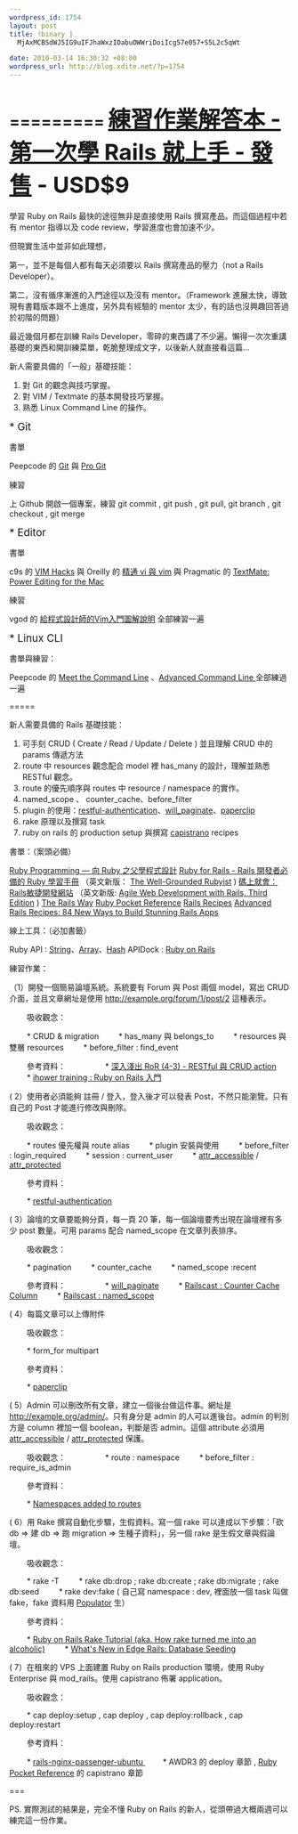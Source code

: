 ```yaml
--- 
wordpress_id: 1754
layout: post
title: !binary |
  MjAxMCBSdWJ5IG9uIFJhaWxzIOabuOWWriDoiIcg57e057+S5L2c5qWt

date: 2010-03-14 16:30:32 +08:00
wordpress_url: http://blog.xdite.net/?p=1754
---
```

=========
<big><big><a href="http://blog.xdite.net/?p=2301">練習作業解答本 - 第一次學 Rails 就上手 - 發售</a> - USD$9 </big></big>
=========
學習 Ruby on Rails 最快的途徑無非是直接使用 Rails 撰寫產品。而這個過程中若有 mentor 指導以及 code review，學習進度也會加速不少。

但現實生活中並非如此理想，


第一，並不是每個人都有每天必須要以 Rails 撰寫產品的壓力（not a Rails Developer）。

第二，沒有循序漸進的入門途徑以及沒有 mentor。（Framework 進展太快，導致現有書籍版本跟不上進度，另外具有經驗的 mentor 太少，有的話也沒興趣回答過於初階的問題）

最近幾個月都在訓練 Rails Developer，零碎的東西講了不少遍。懶得一次次重講基礎的東西和開訓練菜單，乾脆整理成文字，以後新人就直接看這篇...


新人需要具備的「一般」基礎技能：

<ol style="list-style-type: decimal"><li>對 Git 的觀念與技巧掌握。</li><li>對 VIM / Textmate 的基本開發技巧掌握。</li><li>熟悉 Linux Command Line 的操作。</li></ol><span style="font-size: 14pt;">* Git </span>

  書單  
 
Peepcode 的 <a href="http://peepcode.com/products/git">Git</a> 與 <a href="http://progit.org/book/">Pro Git</a>

  練習

上 Github 開啟一個專案，練習 git commit , git push , git pull, git branch , git checkout , git merge

<span style="font-size: 14pt;">* Editor</span>
  
  書單

c9s 的 <a href="http://c9s.blogspot.com/2009/08/vim-hacks-coscup.html">VIM Hacks</a> 與 Oreilly 的 <a href="http://tlsj.tenlong.com.tw/WebModule/BookSearch/bookSearchViewAction.do?isbn=9789866840326&sid=48676&aid=69e42ffb">精通 vi 與 vim</a> 與 Pragmatic 的 <a href="http://www.pragprog.com/titles/textmate/textmate">TextMate: Power Editing for the Mac</a>

  練習

vgod 的 <a href="http://blog.vgod.tw/2009/12/08/vim-cheat-sheet-for-programmers/">給程式設計師的Vim入門圖解說明</a> 全部練習一遍

<span style="font-size: 14pt;">* Linux CLI</span>

  書單與練習：

Peepcode 的 <a href="http://peepcode.com/products/meet-the-command-line">Meet the Command Line</a> 、<a href="http://peepcode.com/products/advanced-command-line">Advanced Command Line </a> 全部練過一遍

=====


新人需要具備的 Rails 基礎技能：

<ol style="list-style-type: decimal"><li>可手刻 CRUD ( Create / Read / Update / Delete ) 並且理解 CRUD 中的 params 傳遞方法</li><li>route 中 resources 觀念配合 model 裡 has_many 的設計，理解並熟悉 RESTful 觀念。</li><li>route 的優先順序與 routes 中 resource / namespace 的實作。</li><li>named_scope 、 counter_cache、before_filter</li><li>plugin 的使用：<a href="http://github.com/technoweenie/restful-authentication">restful-authentication</a>、<a href="http://wiki.github.com/mislav/will_paginate/">will_paginate</a>、<a href="http://github.com/thoughtbot/paperclip">paperclip</a></li><li>rake 原理以及撰寫 task</li><li>ruby on rails 的 production setup 與撰寫 <a href="http://www.capify.org/">capistrano</a> recipes</li></ol>書單：（案頭必備）

<a href="http://www.books.com.tw/exep/prod/booksfile.php?item=0010350699">Ruby Programming — 向 Ruby 之父學程式設計</a>
<a href="http://www.books.com.tw/exep/prod/booksfile.php?item=0010400655">Ruby for Rails - Rails 開發者必備的 Ruby 學習手冊</a>  （英文新版： <a href="http://www.manning.com/black2/">The Well-Grounded Rubyist</a> )
<a href="http://www.books.com.tw/exep/prod/booksfile.php?item=0010374225">碼上就會：Rails敏捷開發網站</a>  （英文新版: <a href="http://www.pragprog.com/titles/rails3/agile-web-development-with-rails-third-edition">Agile Web Development with Rails, Third Edition</a> )
<a href="http://my.safaribooksonline.com/9780321445612">The Rails Way</a>
<a href="http://oreilly.com/catalog/9780596514815">Ruby Pocket Reference</a>
<a href="http://www.pragprog.com/titles/fr_rr/rails-recipes">Rails Recipes</a>
<a href="http://www.pragprog.com/titles/fr_arr/advanced-rails-recipes">Advanced Rails Recipes: 84 New Ways to Build Stunning Rails Apps</a>

線上工具：（必加書籤）

Ruby API : <a href="http://www.ruby-doc.org/core/classes/String.html">String</a>、<a href="http://www.ruby-doc.org/core/classes/Array.html">Array</a>、<a href="http://www.ruby-doc.org/core/classes/Hash.html">Hash</a>
APIDock : <a href="http://apidock.com/rails">Ruby on Rails</a>


練習作業：

（1）開發一個簡易論壇系統。系統要有 Forum 與 Post 兩個 model，寫出 CRUD 介面，並且文章網址是使用 <a href="http://example.org/forum/1/post/2">http://example.org/forum/1/post/2</a> 這種表示。

&#160;&#160;&#160;&#160;&#160;&#160;&#160;&#160;吸收觀念：

&#160;&#160;&#160;&#160;&#160;&#160;&#160;&#160;* CRUD & migration
&#160;&#160;&#160;&#160;&#160;&#160;&#160;&#160;* has_many 與 belongs_to
&#160;&#160;&#160;&#160;&#160;&#160;&#160;&#160;* resources 與雙層 resources 
&#160;&#160;&#160;&#160;&#160;&#160;&#160;&#160;* before_filter : find_event

&#160;&#160;&#160;&#160;&#160;&#160;&#160;&#160;參考資料：
&#160;&#160;&#160;&#160;&#160;&#160;&#160;&#160;
&#160;&#160;&#160;&#160;&#160;&#160;&#160;&#160;* <a href="http://rails.pixnet.net/blog/post/22956704">深入淺出 RoR (4-3) - RESTful 與 CRUD action</a>
&#160;&#160;&#160;&#160;&#160;&#160;&#160;&#160;* <a href="http://ihower.tw/training/rails-tutoral.html">ihower training : Ruby on Rails 入門</a>

( 2）使用者必須能夠 註冊 / 登入，登入後才可以發表 Post，不然只能瀏覽。只有自己的 Post 才能進行修改與刪除。

&#160;&#160;&#160;&#160;&#160;&#160;&#160;&#160;吸收觀念：

&#160;&#160;&#160;&#160;&#160;&#160;&#160;&#160;* routes 優先權與 route alias
&#160;&#160;&#160;&#160;&#160;&#160;&#160;&#160;* plugin 安裝與使用
&#160;&#160;&#160;&#160;&#160;&#160;&#160;&#160;* before_filter : login_required
&#160;&#160;&#160;&#160;&#160;&#160;&#160;&#160;* session : current_user
&#160;&#160;&#160;&#160;&#160;&#160;&#160;&#160;* <a href="http://api.rubyonrails.org/classes/ActiveRecord/Base.html#M002281">attr_accessible</a> / <a href="http://api.rubyonrails.org/classes/ActiveRecord/Base.html#M002280">attr_protected</a>&#160;&#160;&#160;&#160;&#160;&#160;&#160;&#160;

&#160;&#160;&#160;&#160;&#160;&#160;&#160;&#160;參考資料：

&#160;&#160;&#160;&#160;&#160;&#160;&#160;&#160;* <a href="http://github.com/technoweenie/restful-authentication">restful-authentication</a>


( 3）論壇的文章要能夠分頁，每一頁 20 筆，每一個論壇要秀出現在論壇裡有多少 post 數量。可用 params 配合 named_scope 在文章列表排序。

&#160;&#160;&#160;&#160;&#160;&#160;&#160;&#160;吸收觀念：

&#160;&#160;&#160;&#160;&#160;&#160;&#160;&#160;* pagination
&#160;&#160;&#160;&#160;&#160;&#160;&#160;&#160;* counter_cache
&#160;&#160;&#160;&#160;&#160;&#160;&#160;&#160;* named_scope :recent

&#160;&#160;&#160;&#160;&#160;&#160;&#160;&#160;參考資料：
&#160;&#160;&#160;&#160;&#160;&#160;&#160;&#160;
&#160;&#160;&#160;&#160;&#160;&#160;&#160;&#160;* <a href="http://wiki.github.com/mislav/will_paginate/">will_paginate</a>
&#160;&#160;&#160;&#160;&#160;&#160;&#160;&#160;* <a href="http://railscasts.com/episodes/23-counter-cache-column">Railscast : Counter Cache Column</a>
&#160;&#160;&#160;&#160;&#160;&#160;&#160;&#160;* <a href="http://railscasts.com/episodes/108-named-scope">Railscast : named_scope</a>

( 4）每篇文章可以上傳附件

&#160;&#160;&#160;&#160;&#160;&#160;&#160;&#160;吸收觀念：

&#160;&#160;&#160;&#160;&#160;&#160;&#160;&#160;* form_for  multipart

&#160;&#160;&#160;&#160;&#160;&#160;&#160;&#160;參考資料：

&#160;&#160;&#160;&#160;&#160;&#160;&#160;&#160;* <a href="http://github.com/thoughtbot/paperclip">paperclip</a>

( 5）Admin 可以刪改所有文章，建立一個後台做這件事。網址是 <a href="http://example.org/admin/">http://example.org/admin/</a>。只有身分是 admin 的人可以進後台。admin 的判別方是 column 裡加一個 boolean，判斷是否 admin。這個 attribute 必須用 <a href="http://api.rubyonrails.org/classes/ActiveRecord/Base.html#M002281">attr_accessible</a> / <a href="http://api.rubyonrails.org/classes/ActiveRecord/Base.html#M002280">attr_protected</a> 保護。

&#160;&#160;&#160;&#160;&#160;&#160;&#160;&#160;吸收觀念：
&#160;&#160;&#160;&#160;&#160;&#160;&#160;&#160; 
&#160;&#160;&#160;&#160;&#160;&#160;&#160;&#160;* route : namespace
&#160;&#160;&#160;&#160;&#160;&#160;&#160;&#160;* before_filter : require_is_admin

&#160;&#160;&#160;&#160;&#160;&#160;&#160;&#160;參考資料：

&#160;&#160;&#160;&#160;&#160;&#160;&#160;&#160;* <a href="http://railstips.org/blog/archives/2007/04/28/namespaces-added-to-routes/">Namespaces added to routes</a>

( 6）用 Rake 撰寫自動化步驟，生假資料。寫一個 rake 可以達成以下步驟：「砍 db =&gt; 建 db =&gt; 跑 migration =&gt; 生種子資料」，另一個 rake 是生假文章與假論壇。

&#160;&#160;&#160;&#160;&#160;&#160;&#160;&#160;吸收觀念：

&#160;&#160;&#160;&#160;&#160;&#160;&#160;&#160;* rake -T
&#160;&#160;&#160;&#160;&#160;&#160;&#160;&#160;* rake db:drop ; rake db:create ; rake db:migrate ; rake db:seed
&#160;&#160;&#160;&#160;&#160;&#160;&#160;&#160;* rake dev:fake ( 自己寫 namespace : dev, 裡面放一個 task 叫做 fake，fake 資料用 <a href="http://github.com/ryanb/populator">Populator</a> 生）

&#160;&#160;&#160;&#160;&#160;&#160;&#160;&#160;參考資料：

&#160;&#160;&#160;&#160;&#160;&#160;&#160;&#160;* <a href="http://railsenvy.com/2007/6/11/ruby-on-rails-rake-tutorial">Ruby on Rails Rake Tutorial (aka. How rake turned me into an alcoholic)</a>
&#160;&#160;&#160;&#160;&#160;&#160;&#160;&#160;* <a href="http://ryandaigle.com/articles/2009/5/13/what-s-new-in-edge-rails-database-seeding">What's New in Edge Rails: Database Seeding</a>

( 7）在租來的 VPS 上面建置 Ruby on Rails production 環境，使用 Ruby Enterprise 與 mod_rails。使用 capistrano 佈署 application。

&#160;&#160;&#160;&#160;&#160;&#160;&#160;&#160;吸收觀念：

&#160;&#160;&#160;&#160;&#160;&#160;&#160;&#160;* cap deploy:setup , cap deploy , cap deploy:rollback , cap deploy:restart

&#160;&#160;&#160;&#160;&#160;&#160;&#160;&#160;參考資料：

&#160;&#160;&#160;&#160;&#160;&#160;&#160;&#160;* <a href="http://github.com/jnstq/rails-nginx-passenger-ubuntu">rails-nginx-passenger-ubuntu  </a>
&#160;&#160;&#160;&#160;&#160;&#160;&#160;&#160;* AWDR3 的 deploy 章節 , <a href="http://oreilly.com/catalog/9780596514815">Ruby Pocket Reference</a> 的 capistrano 章節

===

PS. 實際測試的結果是，完全不懂 Ruby on Rails 的新人，從頭帶過大概兩週可以練完這一份作業。

